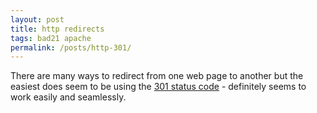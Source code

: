 ```yaml
---
layout: post
title: http redirects 
tags: bad21 apache
permalink: /posts/http-301/
---
```



There are many ways to redirect from one web page to another but the easiest does seem to be using the [301 status code](https://css-tricks.com/redirect-web-page/) - definitely seems to work easily and seamlessly. 

